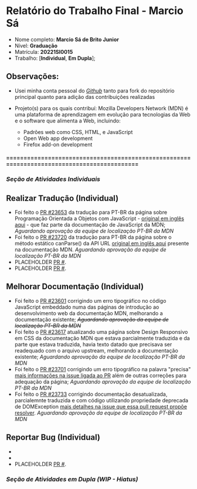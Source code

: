 # Relatório do Trabalho Final - Marcio Sá

* Nome completo: **Marcio Sá de Brito Junior**
* Nível: **Graduação**
* Matrícula: **20221SI0015**
* Trabalho: [**Individual**, **Em Dupla**];

## Observações:

*  Usei minha conta pessoal do _[Github](https://github.com/AlexandrinoMaranhao)_ tanto para fork do repositório principal quanto para adição das contribuições realizadas
*  Projeto(s) para os quais contribuí: Mozilla Developers Network (MDN) é uma plataforma de aprendizagem em evolução para tecnologias da Web e o software que alimenta a Web, incluindo:

   * Padrões web como CSS, HTML, e JavaScript
   * Open Web app development
   * Firefox add-on development

#### ===========================================================================================

### *Seção de Atividades Individuais*

## Realizar Tradução (Individual)

* Foi feito o [PR #23653](https://github.com/mdn/translated-content/pull/23653) da tradução para PT-BR da página sobre Programação Orientada a Objetos com JavaScript - [original em inglês aqui](https://developer.mozilla.org/en-US/docs/Learn/JavaScript/Objects/Object-oriented_programming) - que faz parte da documentação de JavaScript da MDN; *Aguardando aprovação da equipe de localização PT-BR da MDN*
* Foi feito o [PR #23720](https://github.com/mdn/translated-content/pull/23720) da tradução para PT-BR da página sobre o método estático canParse() da API URL [original em inglês aqui](https://developer.mozilla.org/en-US/docs/Web/API/URL/canParse_static) presente na documentação MDN. *Aguardando aprovação da equipe de localização PT-BR da MDN*
* PLACEHOLDER [PR #]().
* PLACEHOLDER [PR #]().

## Melhorar Documentação (Individual)

* Foi feito o [PR #23601](https://github.com/mdn/translated-content/pull/23601) corrigindo um erro tipográfico no código JavaScript embeddado numa das páginas de introdução ao desenvolvimento web da documentação MDN, melhorando a documentação existente; *~~Aguardando aprovação da equipe de localização PT-BR da MDN~~*
* Foi feito o [PR #23617](https://github.com/mdn/translated-content/pull/23617) atualizando uma página sobre Design Responsivo em CSS da documentação MDN que estava parcialmente traduzida e da parte que estava traduzida, havia texto datado que precisava ser readequado com o arquivo upstream, melhorando a documentação existente; *Aguardando aprovação da equipe de localização PT-BR da MDN*
* Foi feito o [PR #23701](https://github.com/mdn/translated-content/pull/23701) corrigindo um erro tipográfico na palavra "precisa" [mais informações na issue ligada ao PR](https://github.com/mdn/translated-content/issues/23083) além de outras correções para adequação da página; *Aguardando aprovação da equipe de localização PT-BR da MDN*
* Foi feito o [PR #23733](https://github.com/mdn/translated-content/pull/23733) corrigindo documentação desatualizada, parcialemnte traduzida e com código utilizando propriedade deprecada de DOMException [mais detalhes na issue que essa pull request propõe resolver](https://github.com/mdn/translated-content/issues/18654). *Aguardando aprovação da equipe de localização PT-BR da MDN*

## Reportar Bug (Individual)

* <!-- Foi aberta uma [issue](https://github.com/mauricioaniche/ck/issues/19) para reportar um bug no ao executar a ferramenta CK.-->
* <!-- Foi aberta uma [issue](https://github.com/JabRef/jabref/issues/5100) para reportar um bug na ferramenta JabRef ao editar uma referência. -->
* PLACEHOLDER [PR #]().

### *Seção de Atividades em Dupla (WIP - Hiatus)*
